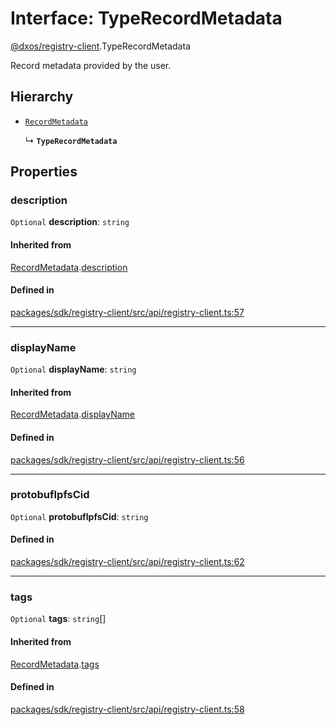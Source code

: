 # Interface: TypeRecordMetadata

[@dxos/registry-client](../modules/dxos_registry_client.md).TypeRecordMetadata

Record metadata provided by the user.

## Hierarchy

- [`RecordMetadata`](dxos_registry_client.RecordMetadata.md)

  ↳ **`TypeRecordMetadata`**

## Properties

### description

 `Optional` **description**: `string`

#### Inherited from

[RecordMetadata](dxos_registry_client.RecordMetadata.md).[description](dxos_registry_client.RecordMetadata.md#description)

#### Defined in

[packages/sdk/registry-client/src/api/registry-client.ts:57](https://github.com/dxos/dxos/blob/db8188dae/packages/sdk/registry-client/src/api/registry-client.ts#L57)

___

### displayName

 `Optional` **displayName**: `string`

#### Inherited from

[RecordMetadata](dxos_registry_client.RecordMetadata.md).[displayName](dxos_registry_client.RecordMetadata.md#displayname)

#### Defined in

[packages/sdk/registry-client/src/api/registry-client.ts:56](https://github.com/dxos/dxos/blob/db8188dae/packages/sdk/registry-client/src/api/registry-client.ts#L56)

___

### protobufIpfsCid

 `Optional` **protobufIpfsCid**: `string`

#### Defined in

[packages/sdk/registry-client/src/api/registry-client.ts:62](https://github.com/dxos/dxos/blob/db8188dae/packages/sdk/registry-client/src/api/registry-client.ts#L62)

___

### tags

 `Optional` **tags**: `string`[]

#### Inherited from

[RecordMetadata](dxos_registry_client.RecordMetadata.md).[tags](dxos_registry_client.RecordMetadata.md#tags)

#### Defined in

[packages/sdk/registry-client/src/api/registry-client.ts:58](https://github.com/dxos/dxos/blob/db8188dae/packages/sdk/registry-client/src/api/registry-client.ts#L58)
